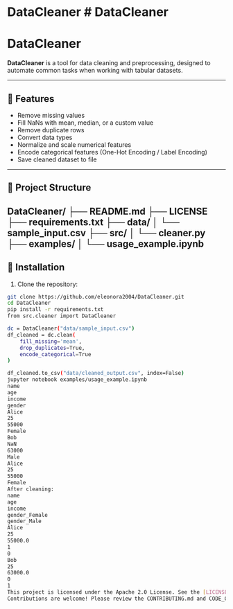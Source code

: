 # DataCleaner # DataCleaner
# DataCleaner

**DataCleaner** is a tool for data cleaning and preprocessing, designed to automate common tasks when working with tabular datasets.

---

## 📌 Features

- Remove missing values
- Fill NaNs with mean, median, or a custom value
- Remove duplicate rows
- Convert data types
- Normalize and scale numerical features
- Encode categorical features (One-Hot Encoding / Label Encoding)
- Save cleaned dataset to file

---

## 📁 Project Structure
DataCleaner/
├── README.md
├── LICENSE
├── requirements.txt
├── data/
│   └── sample_input.csv
├── src/
│   └── cleaner.py
├── examples/
│   └── usage_example.ipynb
---

## 🚀 Installation

1. Clone the repository:

```bash
git clone https://github.com/eleonora2004/DataCleaner.git
cd DataCleaner
pip install -r requirements.txt
from src.cleaner import DataCleaner

dc = DataCleaner("data/sample_input.csv")
df_cleaned = dc.clean(
    fill_missing='mean',
    drop_duplicates=True,
    encode_categorical=True
)

df_cleaned.to_csv("data/cleaned_output.csv", index=False)
jupyter notebook examples/usage_example.ipynb
name
age
income
gender
Alice
25
55000
Female
Bob
NaN
63000
Male
Alice
25
55000
Female
After cleaning:
name
age
income
gender_Female
gender_Male
Alice
25
55000.0
1
0
Bob
25
63000.0
0
1
This project is licensed under the Apache 2.0 License. See the [LICENSE](LICENSE) file for details.
Contributions are welcome! Please review the CONTRIBUTING.md and CODE_OF_CONDUCT.md files before submitting a pull request.
